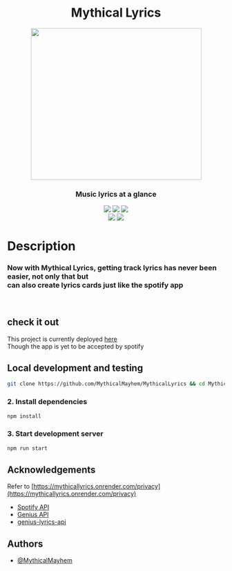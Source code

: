 <div align='center'>
<h1>Mythical Lyrics</h1>
<img  src='https://github.com/MythicalMayhem/MythicalLyrics/assets/72671232/240f6da3-cc90-4e8f-904b-39cbd7daae77' height='350px' width='395px'>
 <h3>Music lyrics at a glance</h3>
 <div align='center'>
 <img src='https://img.shields.io/github/stars/MythicalMayhem/MythicalLyrics'>
 <img src='https://img.shields.io/github/last-commit/MythicalMayhem/MythicalLyrics/main'>
 <img src='https://img.shields.io/github/license/MythicalMayhem/MythicalLyrics'><br>
 <img src='https://img.shields.io/website/https/mythicallyrics.onrender.com'>
 <img src='https://img.shields.io/github/repo-size/MythicalMayhem/MythicalLyrics'>
</div>
</div>
 
# Description 
<div  >
 <h3  >
Now with Mythical Lyrics, getting track lyrics has never been easier, not only that but<br>
  can also create lyrics cards just like the spotify app</h3>
</div>
 <br>

## check it out 
This project is currently deployed [here](https://mythicallyrics.onrender.com)<br>
Though the app is yet to be accepted by spotify

## Local development and testing

```bash
git clone https://github.com/MythicalMayhem/MythicalLyrics && cd MythicalLyrics
```

### 2. Install dependencies

```bash
npm install
```

### 3. Start development server

```bash
npm run start
```


## Acknowledgements
Refer to [https://mythicallyrics.onrender.com/privacy](https://mythicallyrics.onrender.com/privacy)
 - [Spotify API](https://developer.spotify.com/)
 - [Genius API](https://docs.genius.com)
 - [genius-lyrics-api](https://github.com/farshed/genius-lyrics-api)


## Authors
- [@MythicalMayhem](https://github.com/MythicalMayhem)

